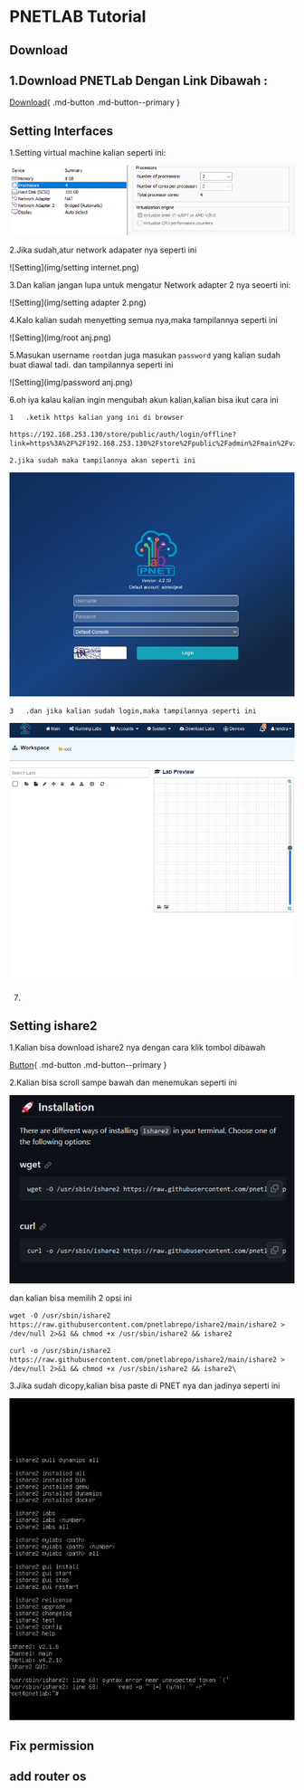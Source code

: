 # PNETLAB Tutorial

## Download

## 1.Download PNETLab Dengan Link Dibawah :

[Download](https://pnetlab.com/pages/download){ .md-button .md-button--primary }




## Setting Interfaces
1.Setting virtual machine kalian seperti ini:

![Setting](img/setting.png)

2.Jika sudah,atur network adapater nya seperti ini

![Setting](img/setting internet.png)

3.Dan kalian jangan lupa untuk mengatur Network adapter 2 nya seoerti ini:

![Setting](img/setting adapter 2.png)

4.Kalo kalian sudah menyetting semua nya,maka tampilannya seperti ini

![Setting](img/root anj.png)

5.Masukan username `root`dan juga masukan `password` yang kalian sudah buat diawal tadi. dan tampilannya seperti ini

![Setting](img/password anj.png)

6.oh iya kalau kalian ingin mengubah akun kalian,kalian bisa ikut cara ini

    1   .ketik https kalian yang ini di browser

```
https://192.168.253.130/store/public/auth/login/offline?link=https%3A%2F%2F192.168.253.130%2Fstore%2Fpublic%2Fadmin%2Fmain%2Fview&error=&success=
```


    2.jika sudah maka tampilannya akan seperti ini

![Setting](img/lanjiao.png)

    3   .dan jika kalian sudah login,maka tampilannya seperti ini
![Setting](img/anjay.png)

7.










## Setting ishare2

1.Kalian bisa download ishare2 nya dengan cara klik tombol dibawah

[Button](https://github.com/pnetlabrepo/ishare2){ .md-button .md-button--primary }

2.Kalian bisa scroll sampe bawah dan menemukan seperti ini

![Setting](img/woy.png)

dan kalian bisa memilih 2 opsi ini

```
wget -O /usr/sbin/ishare2 https://raw.githubusercontent.com/pnetlabrepo/ishare2/main/ishare2 > /dev/null 2>&1 && chmod +x /usr/sbin/ishare2 && ishare2
```

```
curl -o /usr/sbin/ishare2 https://raw.githubusercontent.com/pnetlabrepo/ishare2/main/ishare2 > /dev/null 2>&1 && chmod +x /usr/sbin/ishare2 && ishare2\
```
3.Jika sudah dicopy,kalian bisa paste di PNET nya dan jadinya seperti ini

![Setting](img/anjir.png)


## Fix permission

## add router os



